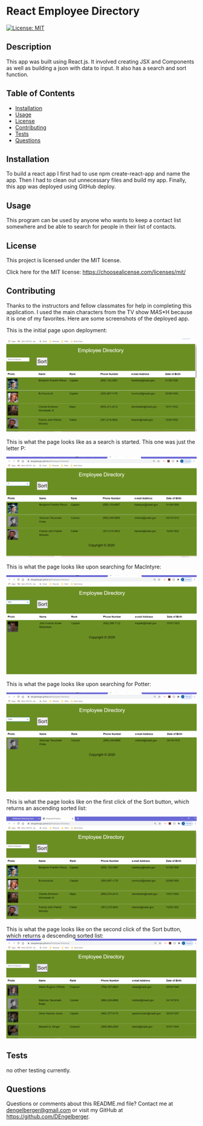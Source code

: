 # React Employee Directory

  [![License: MIT](https://img.shields.io/badge/License-MIT-yellow.svg)](https://opensource.org/licenses/MIT)

  ## Description 
  
  This app was built using React.js.  It involved creating JSX and Components as well as building a json with data to input.  It also has a search and sort function.


  ## Table of Contents

  * [Installation](#installation)
  * [Usage](#usage) 
  * [License](#license)
  * [Contributing](#contributing)
  * [Tests](#tests)
  * [Questions](#questions)
 

  ## Installation 
  
  To build a react app I first had to use npm create-react-app and name the app. Then I had to clean out unnecessary files and build my app.  Finally, this app was deployed using GitHub deploy.


  ## Usage 
  
  This program can be used by anyone who wants to keep a contact list somewhere and be able to search for people in their list of contacts.

  ## License 

  This project is licensed under the MIT license.

  Click here for the MIT license: https://choosealicense.com/licenses/mit/

  ## Contributing 
  
  Thanks to the instructors and fellow classmates for help in completing this application. I used the main characters from the TV show M*A*S*H because it is one of my favorites. Here are some screenshots of the deployed app.

  This is the initial page upon deployment:

![Deployed page](assets/page-on-load.png)

  This is what the page looks like as a search is started. This one was just the letter P:

![Begin search with one letter](assets/begin-search-one-letter.png)

  This is what the page looks like upon searching for MacIntyre:

![Search results MacIntyre](assets/search-results-macintyre.png)

  This is what the page looks like upon searching for Potter:

![Search results Potter](assets/search-results-potter.png)

  This is what the page looks like on the first click of the Sort button, which returns an ascending sorted list:

![Sort click ascending](assets/sort-click-ascend.png)

  This is what the page looks like on the second click of the Sort button, which returns a descending sorted list:
![Sort click descending](assets/sort-click-descend.png)

  ## Tests 
  
  no other testing currently.


  ## Questions 

  Questions or comments about this README.md file? Contact me at dengelberger@gmail.com or visit my GitHub at https://github.com/DEngelberger.

